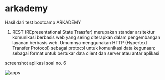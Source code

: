 # arkademy
Hasil dari test bootcamp ARKADEMY

1. REST (REpresentational State Transfer) merupakan standar arsitektur komunikasi berbasis web yang sering diterapkan dalam pengembangan layanan berbasis web. Umumnya menggunakan HTTP (Hypertext Transfer Protocol) sebagai protocol untuk komunikasi data
kegunaan: sebagai format untuk bertukar data client dan server atau antar aplikasi

screenshot aplikasi soal no. 6

![apps](https://user-images.githubusercontent.com/50517310/57570676-31db7500-7437-11e9-86dc-dd60aaa78b73.png)
